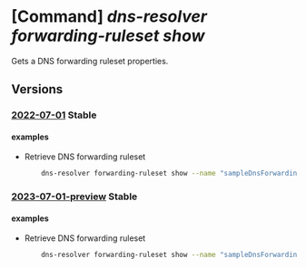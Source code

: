# [Command] _dns-resolver forwarding-ruleset show_

Gets a DNS forwarding ruleset properties.

## Versions

### [2022-07-01](/Resources/mgmt-plane/L3N1YnNjcmlwdGlvbnMve30vcmVzb3VyY2Vncm91cHMve30vcHJvdmlkZXJzL21pY3Jvc29mdC5uZXR3b3JrL2Ruc2ZvcndhcmRpbmdydWxlc2V0cy97fQ==/2022-07-01.xml) **Stable**

<!-- mgmt-plane /subscriptions/{}/resourcegroups/{}/providers/microsoft.network/dnsforwardingrulesets/{} 2022-07-01 -->

#### examples

- Retrieve DNS forwarding ruleset
    ```bash
        dns-resolver forwarding-ruleset show --name "sampleDnsForwardingRuleset" --resource-group "sampleResourceGroup"
    ```

### [2023-07-01-preview](/Resources/mgmt-plane/L3N1YnNjcmlwdGlvbnMve30vcmVzb3VyY2Vncm91cHMve30vcHJvdmlkZXJzL21pY3Jvc29mdC5uZXR3b3JrL2Ruc2ZvcndhcmRpbmdydWxlc2V0cy97fQ==/2023-07-01-preview.xml) **Stable**

<!-- mgmt-plane /subscriptions/{}/resourcegroups/{}/providers/microsoft.network/dnsforwardingrulesets/{} 2023-07-01-preview -->

#### examples

- Retrieve DNS forwarding ruleset
    ```bash
        dns-resolver forwarding-ruleset show --name "sampleDnsForwardingRuleset" --resource-group "sampleResourceGroup"
    ```
